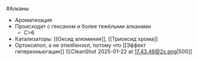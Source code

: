 #Алканы 
- Ароматизация
- Происходит с гексаном и более тяжёлыми алканами
	- C>6
- Катализаторы: [[Оксид алюминия]], [[Триоксид хрома]] 
- Ортоксилол, а не этилбензол, потому что [[Эффект гиперконьюгации]] 
![[CleanShot 2025-01-22 at 17.43.46@2x.png|500]]
